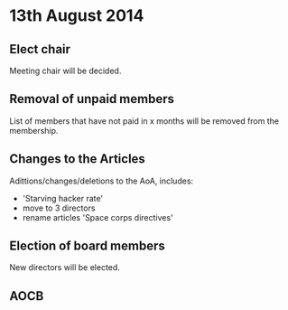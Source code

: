 13th August 2014
================

Elect chair
-----------
Meeting chair will be decided.

Removal of unpaid members
-------------------------
List of members that have not paid in x months will be removed from the membership.

Changes to the Articles
-----------------------
Adittions/changes/deletions to the AoA, includes:
- 'Starving hacker rate'
- move to 3 directors
- rename articles 'Space corps directives'

Election of board members
-------------------------
New directors will be elected.

AOCB
----
